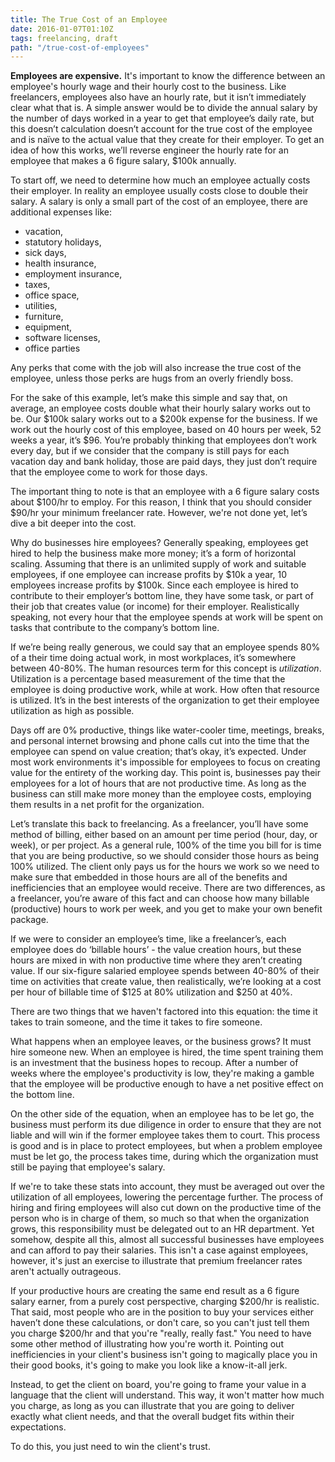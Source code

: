 ```yaml
---
title: The True Cost of an Employee
date: 2016-01-07T01:10Z
tags: freelancing, draft
path: "/true-cost-of-employees"
---
```


**Employees are expensive.** It's important to know the difference between an employee's hourly wage and their hourly cost to the business. Like freelancers, employees also have an hourly rate, but it isn’t immediately clear what that is. A simple answer would be to divide the annual salary by the number of days worked in a year to get that employee’s daily rate, but this doesn’t calculation doesn’t account for the true cost of the employee and is naïve to the actual value that they create for their employer. To get an idea of how this works, we’ll reverse engineer the hourly rate for an employee that makes a 6 figure salary, $100k annually.

To start off, we need to determine how much an employee actually costs their employer. In reality an employee usually costs close to double their salary. A salary is only a small part of the cost of an employee, there are additional expenses like:

* vacation,
* statutory holidays,
* sick days,
* health insurance,
* employment insurance,
* taxes,
* office space,
* utilities,
* furniture,
* equipment,
* software licenses,
* office parties

Any perks that come with the job will also increase the true cost of the employee, unless those perks are hugs from an overly friendly boss.

For the sake of this example, let’s make this simple and say that, on average, an employee costs double what their hourly salary works out to be. Our $100k salary works out to a $200k expense for the business. If we work out the hourly cost of this employee, based on 40 hours per week, 52 weeks a year, it’s $96. You’re probably thinking that employees don’t work every day, but if we consider that the company is still pays for each vacation day and bank holiday, those are paid days, they just don’t require that the employee come to work for those days.

The important thing to note is that an employee with a 6 figure salary costs about $100/hr to employ. For this reason, I think that you should consider $90/hr your minimum freelancer rate. However, we're not done yet, let’s dive a bit deeper into the cost.

Why do businesses hire employees? Generally speaking, employees get hired to help the business make more money; it’s a form of horizontal scaling. Assuming that there is an unlimited supply of work and suitable employees, if one employee can increase profits by $10k a year, 10 employees increase profits by $100k. Since each employee is hired to contribute to their employer’s bottom line, they have some task, or part of their job that creates value (or income) for their employer. Realistically speaking, not every hour that the employee spends at work will be spent on tasks that contribute to the company’s bottom line.

If we’re being really generous, we could say that an employee spends 80% of a their time doing actual work, in most workplaces, it’s somewhere between 40-80%. The human resources term for this concept is _utilization_. Utilization is a percentage based measurement of the time that the employee is doing productive work, while at work. How often that resource is utilized. It’s in the best interests of the organization to get their employee utilization as high as possible.

Days off are 0% productive, things like water-cooler time, meetings, breaks, and personal internet browsing and phone calls cut into the time that the employee can spend on value creation; that’s okay, it’s expected. Under most work environments it's impossible for employees to focus on creating value for the entirety of the working day. This point is, businesses pay their employees for a lot of hours that are not productive time. As long as the business can still make more money than the employee costs, employing them results in a net profit for the organization.

Let’s translate this back to freelancing. As a freelancer, you’ll have some method of billing, either based on an amount per time period (hour, day, or week), or per project. As a general rule, 100% of the time you bill for is time that you are being productive, so we should consider those hours as being 100% utilized. The client only pays us for the hours we work so we need to make sure that embedded in those hours are all of the benefits and inefficiencies that an employee would receive. There are two differences, as a freelancer, you’re aware of this fact and can choose how many billable (productive) hours to work per week, and you get to make your own benefit package.

If we were to consider an employee’s time, like a freelancer’s, each employee does do ‘billable hours’ - the value creation hours, but these hours are mixed in with non productive time where they aren’t creating value. If our six-figure salaried employee spends between 40-80% of their time on activities that create value, then realistically, we’re looking at a cost per hour of billable time of $125 at 80% utilization and $250 at 40%.

There are two things that we haven't factored into this equation: the time it takes to train someone, and the time it takes to fire someone.

What happens when an employee leaves, or the business grows? It must hire someone new. When an employee is hired, the time spent training them is an investment that the business hopes to recoup. After a number of weeks where the employee's productivity is low, they're making a gamble that the employee will be productive enough to have a net positive effect on the bottom line.

On the other side of the equation, when an employee has to be let go, the business must perform its due diligence in order to ensure that they are not liable and will win if the former employee takes them to court. This process is good and is in place to protect employees, but when a problem employee must be let go, the process takes time, during which the organization must still be paying that employee's salary.

If we're to take these stats into account, they must be averaged out over the utilization of all employees, lowering the percentage further. The process of hiring and firing employees will also cut down on the productive time of the person who is in charge of them, so much so that when the organization grows, this responsibility must be delegated out to an HR department. Yet somehow, despite all this, almost all successful businesses have employees and can afford to pay their salaries. This isn't a case against employees, however, it's just an exercise to illustrate that premium freelancer rates aren't actually outrageous.

If your productive hours are creating the same end result as a 6 figure salary earner, from a purely cost perspective, charging $200/hr is realistic. That said, most people who are in the position to buy your services either haven’t done these calculations, or don't care, so you can't just tell them you charge $200/hr and that you're "really, really fast." You need to have some other method of illustrating how you're worth it. Pointing out inefficiencies in your client's business isn't going to magically place you in their good books, it's going to make you look like a know-it-all jerk.

Instead, to get the client on board, you're going to frame your value in a language that the client will understand. This way, it won't matter how much you charge, as long as you can illustrate that you are going to deliver exactly what client needs, and that the overall budget fits within their expectations.

To do this, you just need to win the client's trust.
